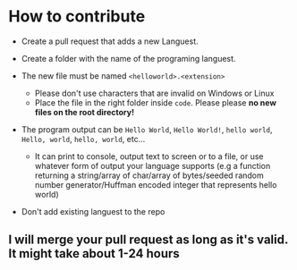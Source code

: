 # How to contribute
- Create a pull request that adds a new Languest. 
- Create a folder with the name of the programing languest.
- The new file must be named `<helloworld>.<extension>`
  - Please don't use characters that are invalid on Windows or Linux
  - Place the file in the right folder inside `code`. Please please **no new files on the root directory!**
- The program output can be `Hello World`, `Hello World!`, `hello world`, `Hello, world`, `hello, world`, etc... 
  - It can print to console, output text to screen or to a file, or use whatever form of output your language supports (e.g a function returning a string/array of char/array of bytes/seeded random number generator/Huffman encoded integer that represents hello world)

- Don't add existing languest to the repo

## I will merge your pull request as long as it's valid. It might take about 1-24 hours